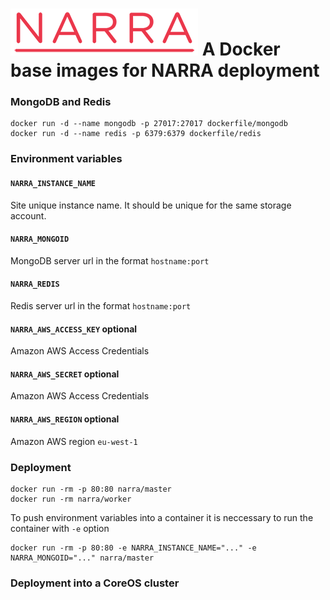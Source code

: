 ![narra logo](narra.png)
A Docker base images for NARRA deployment
=========================================

### MongoDB and Redis

    docker run -d --name mongodb -p 27017:27017 dockerfile/mongodb
    docker run -d --name redis -p 6379:6379 dockerfile/redis

### Environment variables

#### `NARRA_INSTANCE_NAME`

Site unique instance name. It should be unique for the same storage account.

#### `NARRA_MONGOID`

MongoDB server url in the format `hostname:port`

#### `NARRA_REDIS`

Redis server url in the format `hostname:port`

#### `NARRA_AWS_ACCESS_KEY` optional

Amazon AWS Access Credentials

#### `NARRA_AWS_SECRET` optional

Amazon AWS Access Credentials

#### `NARRA_AWS_REGION` optional

Amazon AWS region `eu-west-1`

### Deployment

    docker run -rm -p 80:80 narra/master
    docker run -rm narra/worker
    
To push environment variables into a container it is neccessary to run the container with `-e` option

    docker run -rm -p 80:80 -e NARRA_INSTANCE_NAME="..." -e NARRA_MONGOID="..." narra/master
    
### Deployment into a CoreOS cluster
